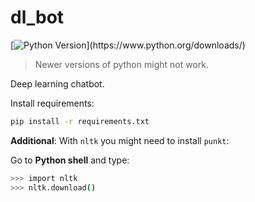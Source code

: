 # dl_bot

[![Python Version](https://img.shields.io/badge/python-3.6.1-brightgreen.svg?)](https://www.python.org/downloads/)

> Newer versions of python might not work.

Deep learning chatbot.

Install requirements:

```sh
pip install -r requirements.txt
```

**Additional**: With `nltk` you might need to install `punkt`:

Go to **Python shell** and type:

```sh
>>> import nltk
>>> nltk.download()
```